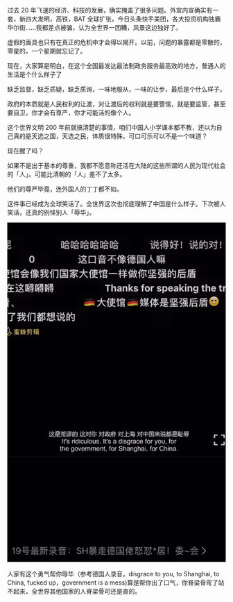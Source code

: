 过去 20 年飞速的经济、科技的发展，确实掩盖了很多问题。外宣内宣确实有一套，新四大发明，高铁，BAT 全球扩张，今日头条快手美团，各大投资机构独霸华尔街……我都差点被骗，认为全世界一团糟，风景这边独好了。

虚假的面具也只有在真正的危机中才会得以揭开。以前，问题的暴露都是零散的，零星的，一个星期就忘记了。

现在，大家算是明白，在这个全国最发达最法制政务服务最高效的地方，普通人的生活是个什么样子了

缺乏监督，缺乏质疑，缺乏质询，一味地服从，一味的让步，最后是个什么样子。

政府的本质就是人民权利的让渡，对让渡后的权利就是要警惕，就是要监管，甚至要自卫，你才会有尊严，你才可能活的像个人。

这个世界文明 200 年前就搞清楚的事情，咱们中国人小学课本都不教，还以为自己真的是天选之国，天选之民，体质很特殊，可口可乐可以不是一个味道？

现在醒了吗？

如果不是出于基本的尊重，我都不愿意称还活在大陆的这些所谓的人民为现代社会的「人」。可能比清朝的「人」差不了太多。

他们的尊严毕竟，连外国人的丁丁都不如。

这件事已经成为全球笑话了。全世界这次也彻底理解了中国是什么样子。下次被人笑话，还真的别怪别人「辱华」。

![disgracetochina](imgs/disgracetochina.png)

人家有这个勇气帮你辱华（参考德国人录音，disgrace to you, to Shanghai, to China, fucked up，government is a mess)算是帮你出了口气，你脊梁骨弯了站不起来，全世界其他国家的人脊梁骨可还是直的。

